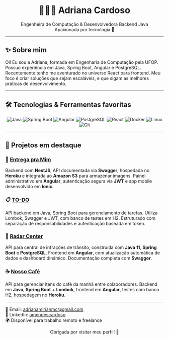 <h1 align="center">👩🏽‍💻 Adriana Cardoso</h1>

<p align="center">
  Engenheira de Computação & Desenvolvedora Backend Java <br>
  Apaixonada por tecnologia 🚀
</p>

---

## ✨ Sobre mim

Oi! Eu sou a Adriana, formada em Engenharia de Computação pela UFOP. Possuo experiência em Java, Spring Boot, Angular e PostgreSQL.
Recentemente tenho me aventurado no universo React para frontend. Meu foco é criar soluções que sejam escaláveis, e que sigam as melhores práticas de desenvolvimento.

---

## 🛠 Tecnologias & Ferramentas favoritas

<p align="center">
  <img src="https://img.shields.io/badge/Java-ED8B00?style=for-the-badge&logo=java&logoColor=white" alt="Java" />
  <img src="https://img.shields.io/badge/Spring_Boot-6DB33F?style=for-the-badge&logo=springboot&logoColor=white" alt="Spring Boot" />
  <img src="https://img.shields.io/badge/Angular-DD0031?style=for-the-badge&logo=angular&logoColor=white" alt="Angular" />
  <img src="https://img.shields.io/badge/PostgreSQL-336791?style=for-the-badge&logo=postgresql&logoColor=white" alt="PostgreSQL" />
  <img src="https://img.shields.io/badge/React-61DAFB?style=for-the-badge&logo=react&logoColor=black" alt="React" />
  <img src="https://img.shields.io/badge/Docker-2496ED?style=for-the-badge&logo=docker&logoColor=white" alt="Docker" />
  <img src="https://img.shields.io/badge/Linux-FCC624?style=for-the-badge&logo=linux&logoColor=black" alt="Linux" />
  <img src="https://img.shields.io/badge/Git-F05032?style=for-the-badge&logo=git&logoColor=white" alt="Git" />
</p>

---

## 🚀 Projetos em destaque

### 🛵 [Entrega pra Mim](https://github.com/AdrianaMendes/tcc2-backend)  
Backend com **NestJS**, API documentada via **Swagger**, hospedada no **Heroku** e integrada ao **Amazon S3** para armazenar imagens. Painel administrativo em **Angular**, autenticação segura via **JWT** e app mobile desenvolvido em **Ionic**.

### 📋 [TO-DO](https://github.com/AdrianaMendes/java-viceri-to-do)
API backend em Java, Spring Boot para gerenciamento de tarefas. Utiliza Lombok, Swagger e JWT, com banco de testes em H2. Estruturado com separação de responsabilidades e autenticação baseada em token.

### 🚦 [Radar Center](https://github.com/AdrianaMendes/desafio-radar-center)  
API para central de infrações de trânsito, construída com **Java 11**, **Spring Boot** e **PostgreSQL**. Frontend em **Angular**, com atualização automática de dados e dashboard dinâmico. Documentação completa com **Swagger**.

### ☕ [Nosso Café](https://github.com/AdrianaMendes/unidac-desafio-java)  
API para gerenciar itens do café da manhã entre colaboradores. Backend em **Java**, **Spring Boot** + **Lombok**, frontend em **Angular**, testes com banco H2, hospedagem no **Heroku**.

---

📧 Email: adrianamirianmc@gmail.com  
💼 LinkedIn: [amendescardoso](https://www.linkedin.com/in/amendescardoso/)  
🌍 Disponível para trabalho remoto e freelance
  

<p align="center">
  Obrigada por visitar meu perfil! 🚀
</p>


